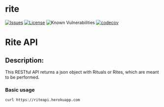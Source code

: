 rite
=========

[![Issues](https://img.shields.io/github/issues/free-ignorance/rite.svg)](https://github.com/free-ignorance/rite/issues)
[![License](https://img.shields.io/badge/license-GPL-blue.svg)](https://github.com/free-ignorance/rite/blob/main/LICENSE)
![Known Vulnerabilities](https://snyk.io/test/github/free-ignorance/rite/badge.svg)
[![codecov](https://codecov.io/gh/free-ignorance/rite/branch/main/graph/badge.svg)](https://codecov.io/gh/free-ignorance/rite)


Rite API
=========

## Description:

This RESTful API returns a json object with Rituals or Rites, which are meant to be performed. 

### Basic usage

```bash
curl https://riteapi.herokuapp.com
```
